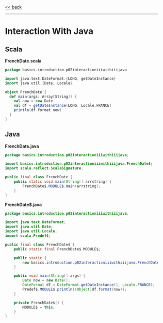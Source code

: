 
[<< back](https://github.com/tomasbjerre/yet-another-scala-vs-java-comparison)

-----------------------------

# Interaction With Java

## Scala

**FrenchDate.scala**

```scala
package basics.introduction.p02interactioniiiwithiiijava

import java.text.DateFormat.{LONG, getDateInstance}
import java.util.{Date, Locale}

object FrenchDate {
  def main(args: Array[String]) {
    val now = new Date
    val df = getDateInstance(LONG, Locale.FRANCE)
    println(df format now)
  }
}

```

## Java

**FrenchDate.java**

```java
package basics.introduction.p02interactioniiiwithiiijava;

import basics.introduction.p02interactioniiiwithiiijava.FrenchDate$;
import scala.reflect.ScalaSignature;

public final class FrenchDate {
    public static void main(String[] arrstring) {
        FrenchDate$.MODULE$.main(arrstring);
    }
}

```

**FrenchDate$.java**

```java
package basics.introduction.p02interactioniiiwithiiijava;

import java.text.DateFormat;
import java.util.Date;
import java.util.Locale;
import scala.Predef$;

public final class FrenchDate$ {
    public static final FrenchDate$ MODULE$;

    public static {
        new basics.introduction.p02interactioniiiwithiiijava.FrenchDate$();
    }

    public void main(String[] args) {
        Date now = new Date();
        DateFormat df = DateFormat.getDateInstance(1, Locale.FRANCE);
        Predef$.MODULE$.println((Object)df.format(now));
    }

    private FrenchDate$() {
        MODULE$ = this;
    }
}

```
